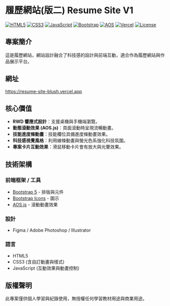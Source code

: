 # 履歷網站(版二) Resume Site V1

[![HTML5](https://img.shields.io/badge/HTML5-E34F26?style=for-the-badge&logo=html5&logoColor=white)](https://developer.mozilla.org/en-US/docs/Web/HTML)
[![CSS3](https://img.shields.io/badge/CSS3-1572B6?style=for-the-badge&logo=css3&logoColor=white)](https://developer.mozilla.org/en-US/docs/Web/CSS)
[![JavaScript](https://img.shields.io/badge/JavaScript-F7DF1E?style=for-the-badge&logo=javascript&logoColor=black)](https://developer.mozilla.org/en-US/docs/Web/JavaScript)
[![Bootstrap](https://img.shields.io/badge/Bootstrap-7952B3?style=for-the-badge&logo=bootstrap&logoColor=white)](https://getbootstrap.com/)
[![AOS](https://img.shields.io/badge/AOS.js-00D8FF?style=for-the-badge&logo=javascript&logoColor=black)](https://michalsnik.github.io/aos/)
[![Vercel](https://img.shields.io/badge/Vercel-000000?style=for-the-badge&logo=vercel&logoColor=white)](https://vercel.com/)
[![License](https://img.shields.io/badge/License-Personal_Use-blue?style=for-the-badge)](#版權聲明)

## 專案簡介
這是履歷網站，網站設計融合了科技感的設計與前端互動，適合作為履歷網站與作品展示平台。

## 網址
https://resume-site-blush.vercel.app

## 核心價值
- **RWD 響應式設計**：支援桌機與手機端瀏覽。
- **動態滾動效果 (AOS.js)**：頁面滾動時呈現流暢動畫。
- **技能進度條動畫**：技能欄位具備進度條動畫效果。
- **科技感視覺風格**：利用線條動畫與螢光色系強化科技氛圍。
- **專案卡片互動效果**：滑鼠移動卡片會有放大與光暈效果。

## 技術架構
### 前端框架 / 工具
  - [Bootstrap 5](https://getbootstrap.com/) - 排版與元件
  - [Bootstrap Icons](https://icons.getbootstrap.com/) - 圖示
  - [AOS.js](https://michalsnik.github.io/aos/) - 滾動動畫效果
### 設計
  - Figma / Adobe Photoshop / Illustrator
### 語言
  - HTML5
  - CSS3 (含自訂動畫與樣式)
  - JavaScript (互動效果與動畫控制)

## 版權聲明
此專案僅供個人學習與紀錄使用，無授權任何學習教材用途與商業用途。  

